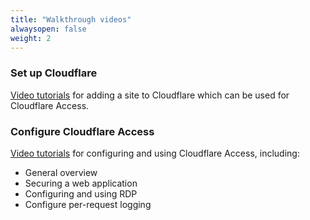 ```yaml
---
title: "Walkthrough videos"
alwaysopen: false
weight: 2
---
```


### Set up Cloudflare
[Video tutorials](/access/videos/using-cloudflare/) for adding a site to Cloudflare which can be used for Cloudflare Access.

### Configure Cloudflare Access
[Video tutorials](/access/videos/configuring-access/) for configuring and using Cloudflare Access, including:

* General overview
* Securing a web application
* Configuring and using RDP
* Configure per-request logging